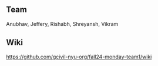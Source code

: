 ## Team
Anubhav, Jeffery, Rishabh, Shreyansh, Vikram

## Wiki

https://github.com/gcivil-nyu-org/fall24-monday-team1/wiki
